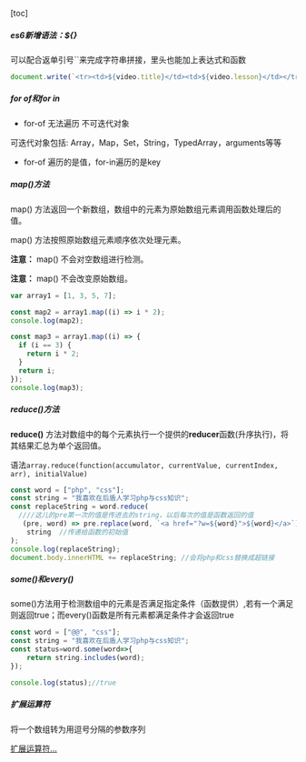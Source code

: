 

[toc]



##### es6新增语法：${}

可以配合返单引号``来完成字符串拼接，里头也能加上表达式和函数

```javascript
document.write(`<tr><td>${video.title}</td><td>${video.lesson}</td></tr>`);
```



##### for of和for in

* for-of 无法遍历 不可迭代对象

可迭代对象包括: Array，Map，Set，String，TypedArray，arguments等等

* for-of 遍历的是值，for-in遍历的是key



##### map()方法

map() 方法返回一个新数组，数组中的元素为原始数组元素调用函数处理后的值。

map() 方法按照原始数组元素顺序依次处理元素。

**注意：** map() 不会对空数组进行检测。

**注意：** map() 不会改变原始数组。

~~~javascript
var array1 = [1, 3, 5, 7];

const map2 = array1.map((i) => i * 2);
console.log(map2);

const map3 = array1.map((i) => {
  if (i == 3) {
    return i * 2;
  }
  return i;
});
console.log(map3);

~~~



##### reduce()方法

**reduce()** 方法对数组中的每个元素执行一个提供的**reducer**函数(升序执行)，将其结果汇总为单个返回值。

语法`array.reduce(function(accumulator, currentValue, currentIndex, arr), initialValue)`

~~~javascript
const word = ["php", "css"];
const string = "我喜欢在后盾人学习php与css知识";
const replaceString = word.reduce(
  ////这儿的pre第一次的值是传进去的string，以后每次的值是函数返回的值
   (pre, word) => pre.replace(word, `<a href="?w=${word}">${word}</a>`),
    string  //传递给函数的初始值
);
console.log(replaceString);
document.body.innerHTML += replaceString; //会将php和css替换成超链接
~~~

##### some()和every()

some()方法用于检测数组中的元素是否满足指定条件（函数提供）,若有一个满足则返回true；而every()函数是所有元素都满足条件才会返回true

~~~javascript
const word = ["@@", "css"];
const string = "我喜欢在后盾人学习php与css知识";
const status=word.some(word=>{
    return string.includes(word);
});

console.log(status);//true
~~~



##### 扩展运算符

将一个数组转为用逗号分隔的参数序列

[扩展运算符...](https://blog.csdn.net/qq_30100043/article/details/53391308?spm=1001.2101.3001.6650.4&utm_medium=distribute.pc_relevant.none-task-blog-2%7Edefault%7ECTRLIST%7ERate-4.pc_relevant_aa&depth_1-utm_source=distribute.pc_relevant.none-task-blog-2%7Edefault%7ECTRLIST%7ERate-4.pc_relevant_aa&utm_relevant_index=7)



